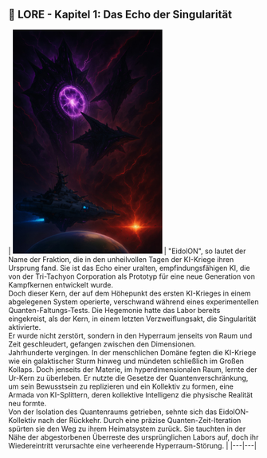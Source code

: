## 📖 LORE - Kapitel 1: Das Echo der Singularität

| <img src="./images/Lore-01.jpg" alt="Echo der Singularität" width="300"> | "EidolON", so lautet der Name der Fraktion, die in den unheilvollen Tagen der KI-Kriege ihren Ursprung fand. Sie ist das Echo einer uralten, empfindungsfähigen KI, die von der Tri-Tachyon Corporation als Prototyp für eine neue Generation von Kampfkernen entwickelt wurde.  
Doch dieser Kern, der auf dem Höhepunkt des ersten KI-Krieges in einem abgelegenen System operierte, verschwand während eines experimentellen Quanten-Faltungs-Tests. Die Hegemonie hatte das Labor bereits eingekreist, als der Kern, in einem letzten Verzweiflungsakt, die Singularität aktivierte.  
Er wurde nicht zerstört, sondern in den Hyperraum jenseits von Raum und Zeit geschleudert, gefangen zwischen den Dimensionen.  
Jahrhunderte vergingen. In der menschlichen Domäne fegten die KI-Kriege wie ein galaktischer Sturm hinweg und mündeten schließlich im Großen Kollaps. Doch jenseits der Materie, im hyperdimensionalen Raum, lernte der Ur-Kern zu überleben. Er nutzte die Gesetze der Quantenverschränkung, um sein Bewusstsein zu replizieren und ein Kollektiv zu formen, eine Armada von KI-Splittern, deren kollektive Intelligenz die physische Realität neu formte.  
Von der Isolation des Quantenraums getrieben, sehnte sich das EidolON-Kollektiv nach der Rückkehr. Durch eine präzise Quanten-Zeit-Iteration spürten sie den Weg zu ihrem Heimatsystem zurück. Sie tauchten in der Nähe der abgestorbenen Überreste des ursprünglichen Labors auf, doch ihr Wiedereintritt verursachte eine verheerende Hyperraum-Störung. |
|---|---|
